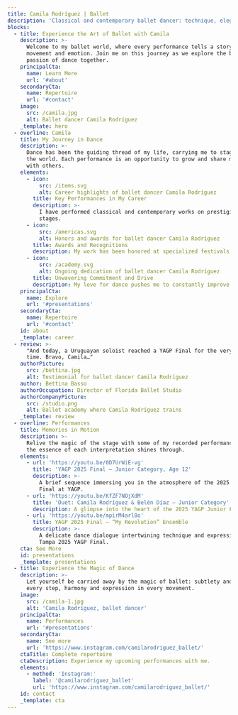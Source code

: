 ```yaml
---
title: Camila Rodríguez | Ballet
description: 'Classical and contemporary ballet dancer: technique, elegance, and passion.'
blocks:
  - title: Experience the Art of Ballet with Camila
    description: >-
      Welcome to my ballet world, where every performance tells a story through
      movement and emotion. Join me on this journey as we explore the beauty and
      passion of dance together.
    principalCta:
      name: Learn More
      url: '#about'
    secondaryCta:
      name: Repertoire
      url: '#contact'
    image:
      src: /camila.jpg
      alt: Ballet dancer Camila Rodríguez
    _template: hero
  - overline: Camila
    title: My Journey in Dance
    description: >-
      Dance has been the guiding thread of my life, carrying me to stages around
      the world. Each performance is an opportunity to grow and share my passion
      with others.
    elements:
      - icon:
          src: /items.svg
          alt: Career highlights of ballet dancer Camila Rodríguez
        title: Key Performances in My Career
        description: >-
          I have performed classical and contemporary works on prestigious
          stages.
      - icon:
          src: /americas.svg
          alt: Honors and awards for ballet dancer Camila Rodríguez
        title: Awards and Recognitions
        description: My work has been honored at specialized festivals and competitions.
      - icon:
          src: /academy.svg
          alt: Ongoing dedication of ballet dancer Camila Rodríguez
        title: Unwavering Commitment and Drive
        description: My love for dance pushes me to constantly improve.
    principalCta:
      name: Explore
      url: '#presentations'
    secondaryCta:
      name: Repertoire
      url: '#contact'
    id: about
    _template: career
  - review: >-
      "And today, a Uruguayan soloist reached a YAGP Final for the very first
      time. Bravo, Camila…"
    authorPicture:
      src: /bettina.jpg
      alt: Testimonial for ballet dancer Camila Rodríguez
    author: Bettina Basso
    authorOccupation: Director of Florida Ballet Studio
    authorCompanyPicture:
      src: /studio.png
      alt: Ballet academy where Camila Rodríguez trains
    _template: review
  - overline: Performances
    title: Memories in Motion
    description: >-
      Relive the magic of the stage with some of my recorded performances, where
      the essence of each interpretation shines through.
    elements:
      - url: 'https://youtu.be/0D7UrWiE-vg'
        title: 'YAGP 2025 Final – Junior Category, Age 12'
        description: >-
          A brief sequence immersing you in the atmosphere of the 2025 Junior
          Final at YAGP.
      - url: 'https://youtu.be/KfZF7NOjXdM'
        title: 'Duet: Camila Rodríguez & Belén Díaz – Junior Category'
        description: A glimpse into the heart of the 2025 YAGP Junior Final in Tampa.
      - url: 'https://youtu.be/mpirM4arl8o'
        title: YAGP 2025 Final – “My Revolution” Ensemble
        description: >-
          A delicate dance dialogue intertwining technique and expression at the
          Tampa 2025 YAGP Final.
    cta: See More
    id: presentations
    _template: presentations
  - title: Experience the Magic of Dance
    description: >-
      Let yourself be carried away by the magic of ballet: subtlety and power in
      every step, harmony and expression in every movement.
    image:
      src: /camila-1.jpg
      alt: 'Camila Rodríguez, ballet dancer'
    principalCta:
      name: Performances
      url: '#presentations'
    secondaryCta:
      name: See more
      url: 'https://www.instagram.com/camilarodriguez_ballet/'
    ctaTitle: Complete repertoire
    ctaDescription: Experience my upcoming performances with me.
    elements:
      - method: 'Instagram:'
        label: '@camilarodriguez_ballet'
        url: 'https://www.instagram.com/camilarodriguez_ballet/'
    id: contact
    _template: cta
---
```


